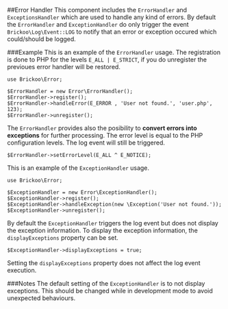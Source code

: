 ##Error Handler
This component includes the `ErrorHandler` and `ExceptionsHandler` which are used to handle any kind of errors. 
By default the `ErrorHandler` and `ExceptionHandler` do only trigger the event `Brickoo\Log\Event::LOG` to notify 
that an error or exception occured which could/should be logged. 


###Example
This is an example of the `ErrorHandler` usage. 
The registration is done to PHP for the levels `E_ALL | E_STRICT`, 
if you do unregister the previoues error handler will be restored.

    use Brickoo\Error;

    $ErrorHandler = new Error\ErrorHandler();
    $ErrorHandler->register();
    $ErrorHandler->handleError(E_ERROR , 'User not found.', 'user.php', 123);
    $ErrorHandler->unregister();

    

The `ErrorHandler` provides also the posibility to **convert errors into exceptions** for further processing. 
The error level is equal to the PHP configuration levels. The log event will still be triggered.

    $ErrorHandler->setErrorLevel(E_ALL ^ E_NOTICE);


This is an example of the `ExceptionHandler` usage.

    use Brickoo\Error;

    $ExceptionHandler = new Error\ExceptionHandler();
    $ExceptionHandler->register();
    $ExceptionHandler->handleException(new \Exception('User not found.'));
    $ExceptionHandler->unregister();

By default the `ExceptionHandler` triggers the log event but does not display the exception information. 
To display the exception information, the `displayExceptions` property can be set.

    $ExceptionHandler->displayExceptions = true;

Setting the `displayExceptions` property does not affect the log event execution.


###Notes
The default setting of the `ExceptionHandler` is to not display exceptions.
This should be changed while in development mode to avoid unexpected behaviours.